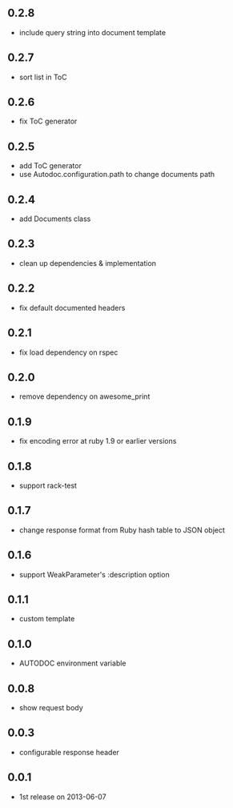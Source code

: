 ## 0.2.8
* include query string into document template

## 0.2.7
* sort list in ToC

## 0.2.6
* fix ToC generator

## 0.2.5
* add ToC generator
* use Autodoc.configuration.path to change documents path

## 0.2.4
* add Documents class

## 0.2.3
* clean up dependencies & implementation

## 0.2.2
* fix default documented headers

## 0.2.1
* fix load dependency on rspec

## 0.2.0
* remove dependency on awesome_print

## 0.1.9
* fix encoding error at ruby 1.9 or earlier versions

## 0.1.8
* support rack-test

## 0.1.7
* change response format from Ruby hash table to JSON object

## 0.1.6
* support WeakParameter's :description option

## 0.1.1
* custom template

## 0.1.0
* AUTODOC environment variable

## 0.0.8
* show request body

## 0.0.3
* configurable response header

## 0.0.1
* 1st release on 2013-06-07
